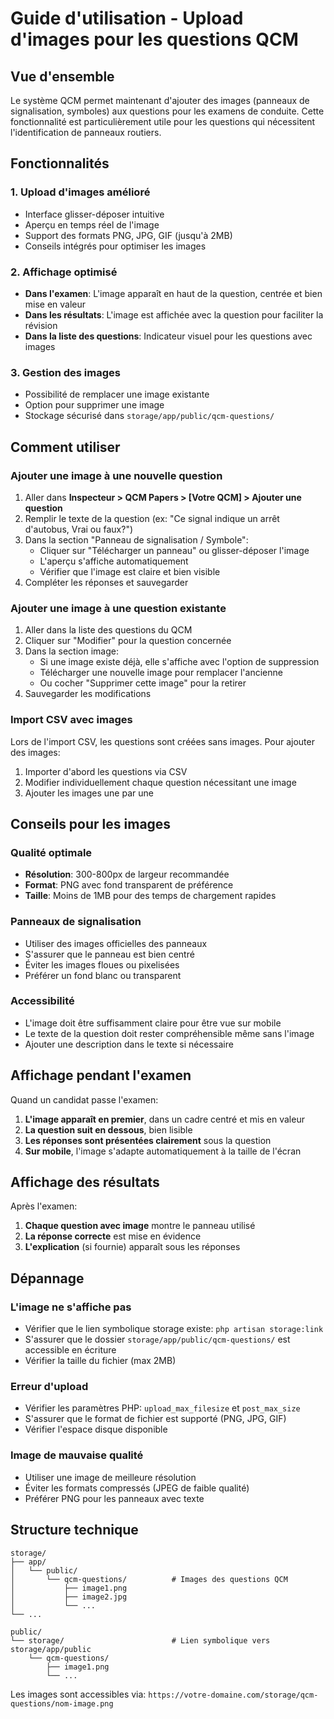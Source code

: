 # Guide d'utilisation - Upload d'images pour les questions QCM

## Vue d'ensemble

Le système QCM permet maintenant d'ajouter des images (panneaux de signalisation, symboles) aux questions pour les examens de conduite. Cette fonctionnalité est particulièrement utile pour les questions qui nécessitent l'identification de panneaux routiers.

## Fonctionnalités

### 1. Upload d'images amélioré

-   Interface glisser-déposer intuitive
-   Aperçu en temps réel de l'image
-   Support des formats PNG, JPG, GIF (jusqu'à 2MB)
-   Conseils intégrés pour optimiser les images

### 2. Affichage optimisé

-   **Dans l'examen**: L'image apparaît en haut de la question, centrée et bien mise en valeur
-   **Dans les résultats**: L'image est affichée avec la question pour faciliter la révision
-   **Dans la liste des questions**: Indicateur visuel pour les questions avec images

### 3. Gestion des images

-   Possibilité de remplacer une image existante
-   Option pour supprimer une image
-   Stockage sécurisé dans `storage/app/public/qcm-questions/`

## Comment utiliser

### Ajouter une image à une nouvelle question

1. Aller dans **Inspecteur > QCM Papers > [Votre QCM] > Ajouter une question**
2. Remplir le texte de la question (ex: "Ce signal indique un arrêt d'autobus, Vrai ou faux?")
3. Dans la section "Panneau de signalisation / Symbole":
    - Cliquer sur "Télécharger un panneau" ou glisser-déposer l'image
    - L'aperçu s'affiche automatiquement
    - Vérifier que l'image est claire et bien visible
4. Compléter les réponses et sauvegarder

### Ajouter une image à une question existante

1. Aller dans la liste des questions du QCM
2. Cliquer sur "Modifier" pour la question concernée
3. Dans la section image:
    - Si une image existe déjà, elle s'affiche avec l'option de suppression
    - Télécharger une nouvelle image pour remplacer l'ancienne
    - Ou cocher "Supprimer cette image" pour la retirer
4. Sauvegarder les modifications

### Import CSV avec images

Lors de l'import CSV, les questions sont créées sans images. Pour ajouter des images:

1. Importer d'abord les questions via CSV
2. Modifier individuellement chaque question nécessitant une image
3. Ajouter les images une par une

## Conseils pour les images

### Qualité optimale

-   **Résolution**: 300-800px de largeur recommandée
-   **Format**: PNG avec fond transparent de préférence
-   **Taille**: Moins de 1MB pour des temps de chargement rapides

### Panneaux de signalisation

-   Utiliser des images officielles des panneaux
-   S'assurer que le panneau est bien centré
-   Éviter les images floues ou pixelisées
-   Préférer un fond blanc ou transparent

### Accessibilité

-   L'image doit être suffisamment claire pour être vue sur mobile
-   Le texte de la question doit rester compréhensible même sans l'image
-   Ajouter une description dans le texte si nécessaire

## Affichage pendant l'examen

Quand un candidat passe l'examen:

1. **L'image apparaît en premier**, dans un cadre centré et mis en valeur
2. **La question suit en dessous**, bien lisible
3. **Les réponses sont présentées clairement** sous la question
4. **Sur mobile**, l'image s'adapte automatiquement à la taille de l'écran

## Affichage des résultats

Après l'examen:

1. **Chaque question avec image** montre le panneau utilisé
2. **La réponse correcte** est mise en évidence
3. **L'explication** (si fournie) apparaît sous les réponses

## Dépannage

### L'image ne s'affiche pas

-   Vérifier que le lien symbolique storage existe: `php artisan storage:link`
-   S'assurer que le dossier `storage/app/public/qcm-questions/` est accessible en écriture
-   Vérifier la taille du fichier (max 2MB)

### Erreur d'upload

-   Vérifier les paramètres PHP: `upload_max_filesize` et `post_max_size`
-   S'assurer que le format de fichier est supporté (PNG, JPG, GIF)
-   Vérifier l'espace disque disponible

### Image de mauvaise qualité

-   Utiliser une image de meilleure résolution
-   Éviter les formats compressés (JPEG de faible qualité)
-   Préférer PNG pour les panneaux avec texte

## Structure technique

```
storage/
├── app/
│   └── public/
│       └── qcm-questions/          # Images des questions QCM
│           ├── image1.png
│           ├── image2.jpg
│           └── ...
└── ...

public/
└── storage/                        # Lien symbolique vers storage/app/public
    └── qcm-questions/
        ├── image1.png
        └── ...
```

Les images sont accessibles via: `https://votre-domaine.com/storage/qcm-questions/nom-image.png`

